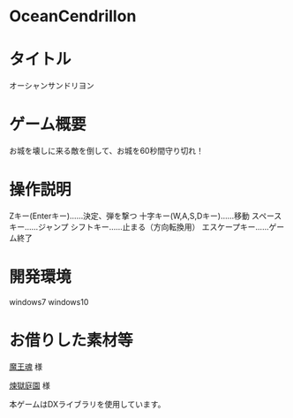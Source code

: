 # OceanCendrillon

# タイトル
オーシャンサンドリヨン

# ゲーム概要
お城を壊しに来る敵を倒して、お城を60秒間守り切れ！

# 操作説明

Zキー(Enterキー)……決定、弾を撃つ 
十字キー(W,A,S,Dキー)……移動 
スペースキー……ジャンプ 
シフトキー……止まる（方向転換用） 
エスケープキー……ゲーム終了 

# 開発環境
windows7 
windows10

# お借りした素材等 
[魔王魂](http://maoudamashii.jokersounds.com/) 様 
 
[煉獄庭園](http://www.rengoku-teien.com/) 様 
 
本ゲームはDXライブラリを使用しています。 

